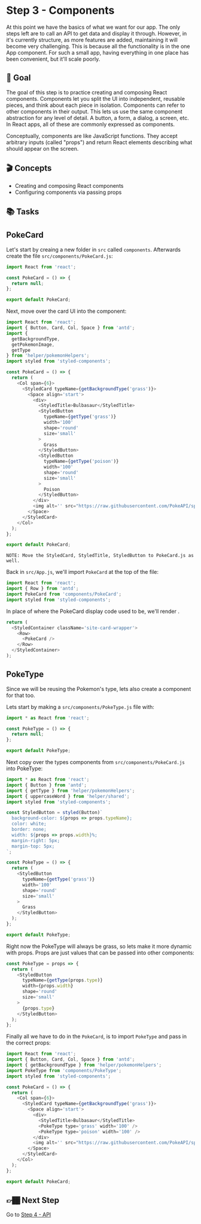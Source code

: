 # Step 3 - Components

At this point we have the basics of what we want for our app. The only steps left are to call an API to get data and display it through. However, in it's currently structure, as more features are added, maintaining it will become very challenging. This is because all the functionality is in the one App component. For such a small app, having everything in one place has been convenient, but it'll scale poorly.

## 🥇 Goal

The goal of this step is to practice creating and composing React components. Components let you split the UI into independent, reusable pieces, and think about each piece in isolation. Components can refer to other components in their output. This lets us use the same component abstraction for any level of detail. A button, a form, a dialog, a screen, etc. In React apps, all of these are commonly expressed as components.

Conceptually, components are like JavaScript functions. They accept arbitrary inputs (called "props") and return React elements describing what should appear on the screen.

## 🎬 Concepts

- Creating and composing React components
- Configuring components via passing props

## 📚 Tasks

## PokeCard

Let's start by creaing a new folder in `src` called `components`. Afterwards create the file `src/components/PokeCard.js`:

```javascript
import React from 'react';

const PokeCard = () => {
  return null;
};

export default PokeCard;
```

Next, move over the card UI into the component:

```javascript
import React from 'react';
import { Button, Card, Col, Space } from 'antd';
import {
  getBackgroundType,
  getPokemonImage,
  getType
} from 'helper/pokemonHelpers';
import styled from 'styled-components';

const PokeCard = () => {
  return (
    <Col span={6}>
      <StyledCard typeName={getBackgroundType('grass')}>
        <Space align='start'>
          <div>
            <StyledTitle>Bulbasaur</StyledTitle>
            <StyledButton
              typeName={getType('grass')}
              width='100'
              shape='round'
              size='small'
            >
              Grass
            </StyledButton>
            <StyledButton
              typeName={getType('poison')}
              width='100'
              shape='round'
              size='small'
            >
              Poison
            </StyledButton>
          </div>
          <img alt='' src="https://raw.githubusercontent.com/PokeAPI/sprites/master/sprites/pokemon/1.png" />
        </Space>
      </StyledCard>
    </Col>
  );
};

export default PokeCard;
```

`NOTE: Move the StyledCard, StyledTitle, StyledButton to PokeCard.js as well.`

Back in `src/App.js`, we'll import `PokeCard` at the top of the file:

```javascript
import React from 'react';
import { Row } from 'antd';
import PokeCard from 'components/PokeCard';
import styled from 'styled-components';
```

In place of where the PokeCard display code used to be, we'll render <PokeCard />.

```javascript
return (
  <StyledContainer className='site-card-wrapper'>
    <Row>
      <PokeCard />
    </Row>
  </StyledContainer>
);
```

## PokeType

Since we will be reusing the Pokemon's type, lets also create a component for that too.

Lets start by making a `src/components/PokeType.js` file with:

```javascript
import * as React from 'react';

const PokeType = () => {
  return null;
};

export default PokeType;
```

Next copy over the types components from `src/components/PokeCard.js` into PokeType:

```javascript
import * as React from 'react';
import { Button } from 'antd';
import { getType } from 'helper/pokemonHelpers';
import { uppercaseWord } from 'helper/shared';
import styled from 'styled-components';

const StyledButton = styled(Button)`
  background-color: ${props => props.typeName};
  color: white;
  border: none;
  width: ${props => props.width}%;
  margin-right: 5px;
  margin-top: 5px;
`;

const PokeType = () => {
  return (
    <StyledButton
      typeName={getType('grass')}
      width='100'
      shape='round'
      size='small'
    >
      Grass
    </StyledButton>
  );
};

export default PokeType;
```

Right now the PokeType will always be grass, so lets make it more dynamic with props. Props are just values that can be passed into other components:

```javascript
const PokeType = props => {
  return (
    <StyledButton
      typeName={getType(props.type)}
      width={props.width}
      shape='round'
      size='small'
    >
      {props.type}
    </StyledButton>
  );
};
```

Finally all we have to do in the `PokeCard`, is to import `PokeType` and pass in the correct props:

```javascript
import React from 'react';
import { Button, Card, Col, Space } from 'antd';
import { getBackgroundType } from 'helper/pokemonHelpers';
import PokeType from 'components/PokeType';
import styled from 'styled-components';

const PokeCard = () => {
  return (
    <Col span={6}>
      <StyledCard typeName={getBackgroundType('grass')}>
        <Space align='start'>
          <div>
            <StyledTitle>Bulbasaur</StyledTitle>
            <PokeType type='grass' width='100' />
            <PokeType type='poison' width='100' />
          </div>
          <img alt='' src="https://raw.githubusercontent.com/PokeAPI/sprites/master/sprites/pokemon/1.png" />
        </Space>
      </StyledCard>
    </Col>
  );
};

export default PokeCard;
```

## 👉🏾 Next Step

Go to [Step 4 - API](https://github.com/wongband/react-pokedex-workshop/blob/master/steps/Step-4.md)
